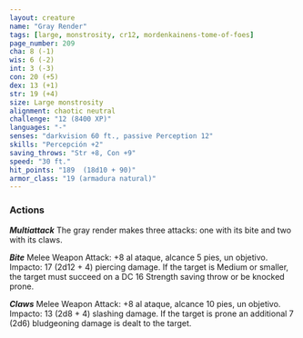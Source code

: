 ```yaml
---
layout: creature
name: "Gray Render"
tags: [large, monstrosity, cr12, mordenkainens-tome-of-foes]
page_number: 209
cha: 8 (-1)
wis: 6 (-2)
int: 3 (-3)
con: 20 (+5)
dex: 13 (+1)
str: 19 (+4)
size: Large monstrosity
alignment: chaotic neutral
challenge: "12 (8400 XP)"
languages: "-"
senses: "darkvision 60 ft., passive Perception 12"
skills: "Percepción +2"
saving_throws: "Str +8, Con +9"
speed: "30 ft."
hit_points: "189  (18d10 + 90)"
armor_class: "19 (armadura natural)"
---
```


### Actions

***Multiattack*** The gray render makes three attacks: one with its bite and two with its claws.

***Bite*** Melee Weapon Attack: +8 al ataque, alcance 5 pies, un objetivo. Impacto: 17 (2d12 + 4) piercing damage. If the target is Medium or smaller, the target must succeed on a DC 16 Strength saving throw or be knocked prone.

***Claws*** Melee Weapon Attack: +8 al ataque, alcance 10 pies, un objetivo. Impacto: 13 (2d8 + 4) slashing damage. If the target is prone an additional 7 (2d6) bludgeoning damage is dealt to the target.